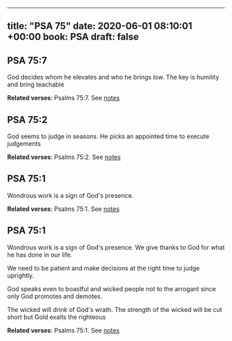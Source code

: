 
---
title: "PSA 75"
date: 2020-06-01 08:10:01 +00:00
book: PSA
draft: false
---

## PSA 75:7

God decides whom he elevates and who he brings low. The key is humility and bring teachable

**Related verses**: Psalms 75:7. See [notes](https://my.bible.com/notes/3442206582611108628)


## PSA 75:2

God seems to judge in seasons. He picks an appointed time to execute judgements

**Related verses**: Psalms 75:2. See [notes](https://my.bible.com/notes/3442205728743088906)


## PSA 75:1

Wondrous work is a sign of God's presence.

**Related verses**: Psalms 75:1. See [notes](https://my.bible.com/notes/2628262927492964922)


## PSA 75:1

Wondrous work is a sign of God's presence. We give thanks to God for what he has done in our life.

We need to be patient and make decisions at the right time to judge uprightly. 

God speaks even to boastful and wicked people not to the arrogant since only God promotes and demotes.

The wicked will drink of God's wrath. The strength of the wicked will be cut short but Gold exalts the righteous

**Related verses**: Psalms 75:1. See [notes](https://my.bible.com/notes/2596357876206003027)

